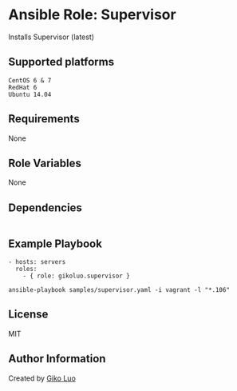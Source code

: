 # Ansible Role: Supervisor

Installs Supervisor (latest)

## Supported platforms

```
CentOS 6 & 7
RedHat 6
Ubuntu 14.04
```

## Requirements

None

## Role Variables

None

## Dependencies

```
```

## Example Playbook

```
- hosts: servers
  roles:
    - { role: gikoluo.supervisor }
```

```
ansible-playbook samples/supervisor.yaml -i vagrant -l "*.106"
```

## License

MIT

## Author Information

Created by [Giko Luo](https://github.com/gikoluo)

